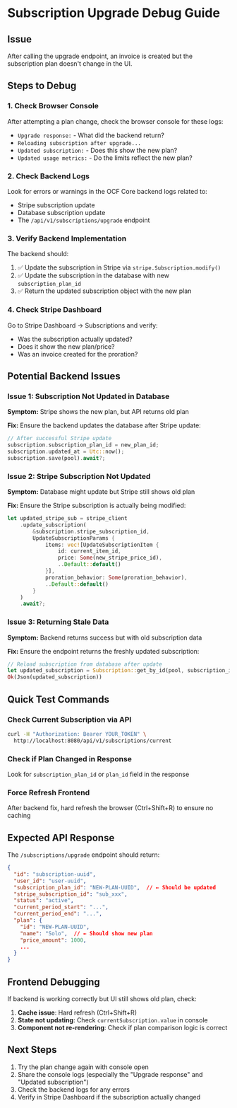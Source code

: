 # Subscription Upgrade Debug Guide

## Issue
After calling the upgrade endpoint, an invoice is created but the subscription plan doesn't change in the UI.

## Steps to Debug

### 1. Check Browser Console
After attempting a plan change, check the browser console for these logs:
- `Upgrade response:` - What did the backend return?
- `Reloading subscription after upgrade...`
- `Updated subscription:` - Does this show the new plan?
- `Updated usage metrics:` - Do the limits reflect the new plan?

### 2. Check Backend Logs
Look for errors or warnings in the OCF Core backend logs related to:
- Stripe subscription update
- Database subscription update
- The `/api/v1/subscriptions/upgrade` endpoint

### 3. Verify Backend Implementation
The backend should:
1. ✅ Update the subscription in Stripe via `stripe.Subscription.modify()`
2. ✅ Update the subscription in the database with new `subscription_plan_id`
3. ✅ Return the updated subscription object with the new plan

### 4. Check Stripe Dashboard
Go to Stripe Dashboard → Subscriptions and verify:
- Was the subscription actually updated?
- Does it show the new plan/price?
- Was an invoice created for the proration?

## Potential Backend Issues

### Issue 1: Subscription Not Updated in Database
**Symptom:** Stripe shows the new plan, but API returns old plan

**Fix:** Ensure the backend updates the database after Stripe update:
```rust
// After successful Stripe update
subscription.subscription_plan_id = new_plan_id;
subscription.updated_at = Utc::now();
subscription.save(pool).await?;
```

### Issue 2: Stripe Subscription Not Updated
**Symptom:** Database might update but Stripe still shows old plan

**Fix:** Ensure the Stripe subscription is actually being modified:
```rust
let updated_stripe_sub = stripe_client
    .update_subscription(
        &subscription.stripe_subscription_id,
        UpdateSubscriptionParams {
            items: vec![UpdateSubscriptionItem {
                id: current_item_id,
                price: Some(new_stripe_price_id),
                ..Default::default()
            }],
            proration_behavior: Some(proration_behavior),
            ..Default::default()
        }
    )
    .await?;
```

### Issue 3: Returning Stale Data
**Symptom:** Backend returns success but with old subscription data

**Fix:** Ensure the endpoint returns the freshly updated subscription:
```rust
// Reload subscription from database after update
let updated_subscription = Subscription::get_by_id(pool, subscription_id).await?;
Ok(Json(updated_subscription))
```

## Quick Test Commands

### Check Current Subscription via API
```bash
curl -H "Authorization: Bearer YOUR_TOKEN" \
  http://localhost:8080/api/v1/subscriptions/current
```

### Check if Plan Changed in Response
Look for `subscription_plan_id` or `plan_id` field in the response

### Force Refresh Frontend
After backend fix, hard refresh the browser (Ctrl+Shift+R) to ensure no caching

## Expected API Response

The `/subscriptions/upgrade` endpoint should return:
```json
{
  "id": "subscription-uuid",
  "user_id": "user-uuid",
  "subscription_plan_id": "NEW-PLAN-UUID",  // ← Should be updated
  "stripe_subscription_id": "sub_xxx",
  "status": "active",
  "current_period_start": "...",
  "current_period_end": "...",
  "plan": {
    "id": "NEW-PLAN-UUID",
    "name": "Solo",  // ← Should show new plan
    "price_amount": 1000,
    ...
  }
}
```

## Frontend Debugging

If backend is working correctly but UI still shows old plan, check:

1. **Cache issue**: Hard refresh (Ctrl+Shift+R)
2. **State not updating**: Check `currentSubscription.value` in console
3. **Component not re-rendering**: Check if plan comparison logic is correct

## Next Steps

1. Try the plan change again with console open
2. Share the console logs (especially the "Upgrade response" and "Updated subscription")
3. Check the backend logs for any errors
4. Verify in Stripe Dashboard if the subscription actually changed
